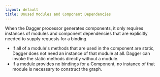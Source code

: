```yaml
---
layout: default
title: Unused Modules and Component Dependencies
---
```


When the Dagger processor generates components, it only requires instances of
modules and component dependencies that are explicitly needed to supply requests
for a binding.
*   If all of a module's methods that are used in the component are static,
    Dagger does not need an instance of that module at all. Dagger can invoke
    the static methods directly without a module.
*   If a module provides no bindings for a Component, no instance of that module
    is necessary to construct the graph.
